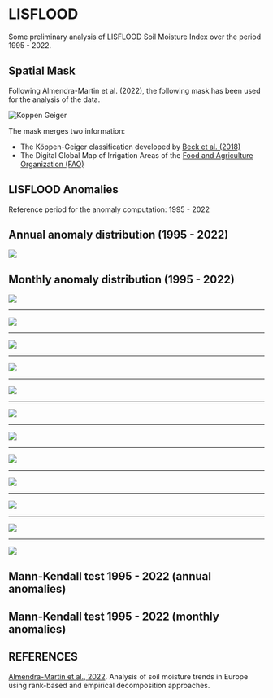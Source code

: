 # LISFLOOD 

Some preliminary analysis of LISFLOOD Soil Moisture Index over the period 1995 - 2022.

## Spatial Mask

Following Almendra-Martin et al. (2022), the following mask has been used for the analysis of the data. 

![Koppen Geiger](/img/lisflood/mappa_kg_ia_cat.png)

The mask merges two information:

- The Köppen-Geiger classification developed by [Beck et al. (2018)](https://www.gloh2o.org/koppen/)
- The Digital Global Map of Irrigation Areas of the [Food and Agriculture Organization (FAO)](https://data.apps.fao.org/catalog/iso/f79213a0-88fd-11da-a88f-000d939bc5d8)

## LISFLOOD Anomalies

Reference period for the anomaly computation: 1995 - 2022

## Annual anomaly distribution (1995 - 2022)

![](img/lisflood/boxplot_soil_moisture_annual_anomaly.png)

## Monthly anomaly distribution (1995 - 2022)

![](img/lisflood/boxplot_soil_moisture_monthly_anomaly_Jan.png)

---

![](img/lisflood/boxplot_soil_moisture_monthly_anomaly_Feb.png)

---

![](img/lisflood/boxplot_soil_moisture_monthly_anomaly_Mar.png)

---

![](img/lisflood/boxplot_soil_moisture_monthly_anomaly_Apr.png)

---

![](img/lisflood/boxplot_soil_moisture_monthly_anomaly_May.png)

---

![](img/lisflood/boxplot_soil_moisture_monthly_anomaly_Jun.png)

---

![](img/lisflood/boxplot_soil_moisture_monthly_anomaly_Jul.png)

---

![](img/lisflood/boxplot_soil_moisture_monthly_anomaly_Aug.png)

---

![](img/lisflood/boxplot_soil_moisture_monthly_anomaly_Sep.png)

---

![](img/lisflood/boxplot_soil_moisture_monthly_anomaly_Oct.png)

---

![](img/lisflood/boxplot_soil_moisture_monthly_anomaly_Nov.png)

---

![](img/lisflood/boxplot_soil_moisture_monthly_anomaly_Dec.png)


## Mann-Kendall test 1995 - 2022 (annual anomalies)



## Mann-Kendall test 1995 - 2022 (monthly anomalies)







## REFERENCES

[Almendra-Martin et al., 2022](https://www.sciencedirect.com/science/article/pii/S0921818122001357#f0005). Analysis of soil moisture trends in Europe using rank-based and empirical decomposition approaches.
